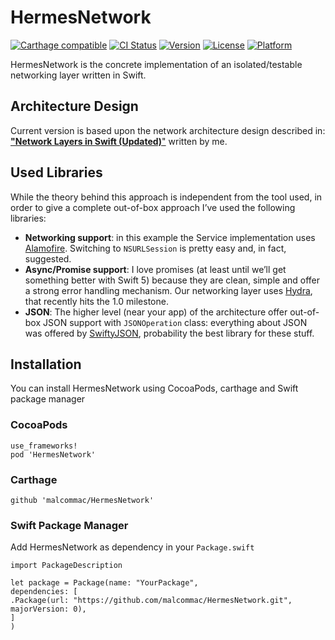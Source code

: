 # HermesNetwork

[![Carthage compatible](https://img.shields.io/badge/Carthage-compatible-4BC51D.svg?style=flat)](https://github.com/Carthage/Carthage) [![CI Status](https://travis-ci.org/malcommac/HermesNetwork.svg)](https://travis-ci.org/malcommac/HermesNetwork) [![Version](https://img.shields.io/cocoapods/v/HermesNetwork.svg?style=flat)](http://cocoadocs.org/docsets/HermesNetwork) [![License](https://img.shields.io/cocoapods/l/HermesNetwork.svg?style=flat)](http://cocoadocs.org/docsets/HermesNetwork) [![Platform](https://img.shields.io/cocoapods/p/HermesNetwork.svg?style=flat)](http://cocoadocs.org/docsets/HermesNetwork)

HermesNetwork is the concrete implementation of an isolated/testable networking layer written in Swift.

## Architecture Design

Current version is based upon the network architecture design described in:
[**"Network Layers in Swift (Updated)**"](http://danielemargutti.com/2017/09/09/network-layers-in-swift-updated/) written by me.

## Used Libraries

While the theory behind this approach is independent from the tool used, in order to give a complete out-of-box approach I’ve used the following libraries:

* **Networking support**: in this example the Service  implementation uses [Alamofire](https://github.com/Alamofire/Alamofire). Switching to `NSURLSession`  is pretty easy and, in fact, suggested.
* **Async/Promise support**: I love promises (at least until we’ll get something better with Swift 5) because they are clean, simple and offer a strong error handling mechanism.
Our networking layer uses [Hydra](https://github.com/malcommac/Hydra), that recently hits the 1.0 milestone.
* **JSON**: The higher level (near your app) of the architecture offer out-of-box JSON support with `JSONOperation`  class: everything about JSON was offered by [SwiftyJSON](https://github.com/SwiftyJSON/SwiftyJSON), probability the best library for these stuff.


## Installation
You can install HermesNetwork using CocoaPods, carthage and Swift package manager

### CocoaPods

```
use_frameworks!
pod 'HermesNetwork'
```

### Carthage
```
github 'malcommac/HermesNetwork'
```

### Swift Package Manager
Add HermesNetwork as dependency in your `Package.swift`

```
import PackageDescription

let package = Package(name: "YourPackage",
dependencies: [
.Package(url: "https://github.com/malcommac/HermesNetwork.git", majorVersion: 0),
]
)
```

<a name="requirements" />
